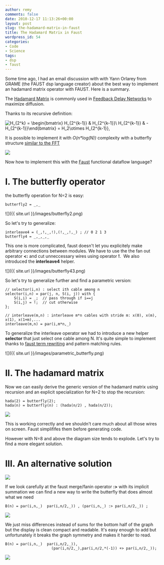 ```yaml
---
author: remy
comments: false
date: 2010-12-17 11:13:26+00:00
layout: post
slug: the-hadamard-matrix-in-faust
title: The Hadamard Matrix in Faust
wordpress_id: 54
categories:
- Code
- Science
tags:
- dsp
- faust
---
```


Some time ago, I had an email discussion with with Yann Orlarey from GRAME (the FAUST dsp language creator) about the best way to implement an hadamard matrix operator with FAUST. Here is a summary.

The [Hadamard Matrix](http://mathworld.wolfram.com/HadamardMatrix.html) is commonly used in [Feedback Delay Networks](https://ccrma.stanford.edu/~jos/cfdn/Feedback_Delay_Networks.html) to maximize diffusion.

Thanks to its recursive definition:

![ H_{2^k} = \begin{bmatrix} H_{2^{k-1}} &  H_{2^{k-1}}\\ H_{2^{k-1}}  & -H_{2^{k-1}}\end{bmatrix} = H_2\otimes H_{2^{k-1}}, ](http://upload.wikimedia.org/math/2/c/8/2c88aa4ee0fc08efecd79822b03fe0f6.png)

It is possible to implement it with _O(n*log(N))_ complexity with a butterfly structure [similar to the FFT](http://en.wikipedia.org/wiki/Fast_Walsh%E2%80%93Hadamard_transform)

![](http://upload.wikimedia.org/wikipedia/en/thumb/0/04/Fast_walsh_hadamard_transform_8.svg/250px-Fast_walsh_hadamard_transform_8.svg.png)

Now how to implement this with the [Faust](http://faust.grame.fr/) functional dataflow language?


# I. The butterfly operator


the butterfly operation for N=2 is easy:

    
    butterfly2 = _,_


![]({{ site.url }}/images/butterfly2.png)

So let's try to generalize:

    
    interleave4 = (_,!,_,!),(!,_,!,_) ; // 0 2 1 3
    butterfly4 = _,_,_,_


This one is more complicated, faust doesn't let you explicitely make arbitrary connections between modules. We have to use the the fan out operator **<:** and cut unneccessary wires using operator **!**.  We also introduced the **interleave4** helper.

![]({{ site.url }}/images/butterfly43.png)

So let's try to generalize further and find a parametric version:

    
    // selector(i,n) : select ith cable among n
    selector(i,n) = par(j, n, S(i, j)) with {
        S(i,i) = _;  // pass through if i==j
        S(i,j) = !;  // cut otherwise
    }; 
    
    // interleave(m,n) : interleave m*n cables with stride m: x(0), x(m), x(1), x(1+m),...
    interleave(m,n) = par(i,m*n,_)


To generalize the interleave operator we had to introduce a new helper **selector** that just select one cable among N. It's quite simple to implement thanks to [faust term rewriting](http://lac.linuxaudio.org/2010/papers/30.pdf) and pattern matching rules.

![]({{ site.url }}/images/parametric_butterfly.png)


# II. The hadamard matrix


Now we can easily derive the generic version of the hadamard matrix using recursion and an explicit specialization for N=2 to stop the recursion:

    
    hada(2) = butterfly(2);
    hada(n) = butterfly(n) : (hada(n/2) , hada(n/2));


[![](http://remymuller.net/wp-content/uploads/2010/12/hadamard4-300x285.png)](http://remymuller.net/wp-content/uploads/2010/12/hadamard4.png)

This is working correctly and we shouldn't care much about all those wires on screen. Faust simplififes them before generating code.

However with N=8 and above the diagram size tends to explode. Let's try to find a more elegant solution.


# III. An alternative solution


[![](http://remymuller.net/wp-content/uploads/2010/12/hada8-269x300.png)](http://remymuller.net/wp-content/uploads/2010/12/hada8.png)

If we look carefully at the faust merge/fanin operator **:>** with its implicit summation we can find a new way to write the butterfly that does almost what we need

    
    B(n) = par(i,n,_)  par(i,n/2,_)) , (par(i,n,_) :> par(i,n/2,_)) ;


[![](http://remymuller.net/wp-content/uploads/2010/12/almost_hada16-300x225.png)](http://remymuller.net/wp-content/uploads/2010/12/almost_hada16.png)

We just miss differences instead of sums for the bottom half of the graph but the display is clean compact and readable. It's easy enough to add but unfortunately it breaks the graph symmetry and makes it harder to read.

    
    B(n) = par(i,n,_)  par(i,n/2,_)),
                         (par(i,n/2,_),par(i,n/2,*(-1)) +> par(i,n/2,_));


[![](http://remymuller.net/wp-content/uploads/2010/12/hada8compact-300x159.png)](http://remymuller.net/wp-content/uploads/2010/12/hada8compact.png)
